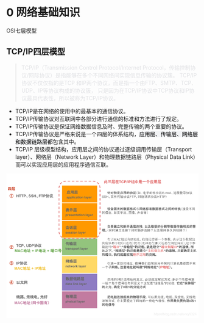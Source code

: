# 0 网络基础知识

OSI七层模型

## TCP/IP四层模型



> <span style="color: #E0E1E4">TCP/IP（Transmission Control Protocol/Internet Protocol，传输控制协议/网际协议）是指能够在多个不同网络间实现信息传输的协议簇。</span>
> <span style="color: #E0E1E4">TCP/IP协议不仅仅指的是TCP 和IP两个协议，而是指一个由FTP、SMTP、TCP、UDP、IP等协议构成的协议簇， 只是因为在TCP/IP协议中TCP协议和IP协议最具代表性，所以被称为TCP/IP协议。</span>




* TCP/IP是在网络的使用中的最基本的通信协议。
* TCP/IP传输协议对互联网中各部分进行通信的标准和方法进行了规定。
* TCP/IP传输协议是保证网络数据信息及时、完整传输的两个重要的协议。
* TCP/IP传输协议是严格来说是一个四层的体系结构，<mark style="background-color: #F2F3F5">应用层、传输层、网络层和数据链路层都</mark>包含其中。
* TCP/IP 层级模型结构，应用层之间的协议通过逐级调用传输层（Transport layer）、网络层（Network Layer）和物理数据链路层（Physical Data Link）而可以实现应用层的应用程序通信互联。



![](assets/E6kKbXYvqozxWAxOMz8comoBnhe.png)



